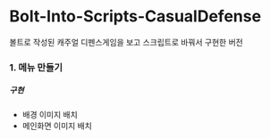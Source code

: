# Bolt-Into-Scripts-CasualDefense
볼트로 작성된 캐주얼 디펜스게임을 보고 스크립트로 바꿔서 구현한 버전

### 1. 메뉴 만들기

##### 구현
* 배경 이미지 배치
* 메인화면 이미지 배치